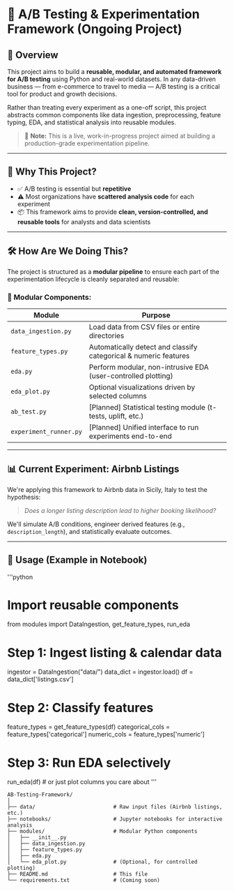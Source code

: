 # 🧪 A/B Testing & Experimentation Framework (Ongoing Project)

## 📌 Overview

This project aims to build a **reusable, modular, and automated framework for A/B testing** using Python and real-world datasets. In any data-driven business — from e-commerce to travel to media — A/B testing is a critical tool for product and growth decisions.

Rather than treating every experiment as a one-off script, this project abstracts common components like data ingestion, preprocessing, feature typing, EDA, and statistical analysis into reusable modules.

> 🚧 **Note:** This is a live, work-in-progress project aimed at building a production-grade experimentation pipeline.

---

## 🎯 Why This Project?

- ✅ A/B testing is essential but **repetitive**
- ⚠️ Most organizations have **scattered analysis code** for each experiment
- 📦 This framework aims to provide **clean, version-controlled, and reusable tools** for analysts and data scientists

---

## 🛠️ How Are We Doing This?

The project is structured as a **modular pipeline** to ensure each part of the experimentation lifecycle is cleanly separated and reusable:

### 🔄 Modular Components:

| Module               | Purpose                                                       |
|----------------------|---------------------------------------------------------------|
| `data_ingestion.py`  | Load data from CSV files or entire directories                |
| `feature_types.py`   | Automatically detect and classify categorical & numeric features |
| `eda.py`             | Perform modular, non-intrusive EDA (user-controlled plotting) |
| `eda_plot.py`        | Optional visualizations driven by selected columns            |
| `ab_test.py`         | [Planned] Statistical testing module (t-tests, uplift, etc.)  |
| `experiment_runner.py` | [Planned] Unified interface to run experiments end-to-end     |

---

## 📊 Current Experiment: Airbnb Listings

We're applying this framework to Airbnb data in Sicily, Italy to test the hypothesis:

> _Does a longer listing description lead to higher booking likelihood?_

We'll simulate A/B conditions, engineer derived features (e.g., `description_length`), and statistically evaluate outcomes.

---

## 🚀 Usage (Example in Notebook)

'''python
# Import reusable components
from modules import DataIngestion, get_feature_types, run_eda

# Step 1: Ingest listing & calendar data
ingestor = DataIngestion("data/")
data_dict = ingestor.load()
df = data_dict['listings.csv']

# Step 2: Classify features
feature_types = get_feature_types(df)
categorical_cols = feature_types['categorical']
numeric_cols = feature_types['numeric']

# Step 3: Run EDA selectively
run_eda(df)  # or just plot columns you care about '''

```
AB-Testing-Framework/
│
├── data/                         # Raw input files (Airbnb listings, etc.)
├── notebooks/                    # Jupyter notebooks for interactive analysis
├── modules/                      # Modular Python components
│   ├── __init__.py
│   ├── data_ingestion.py
│   ├── feature_types.py
│   ├── eda.py
│   └── eda_plot.py               # (Optional, for controlled plotting)
├── README.md                     # This file
└── requirements.txt              # (Coming soon)
```
